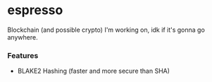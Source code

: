 # espresso
Blockchain (and possible crypto) I'm working on, idk if it's gonna go anywhere.

### Features
- BLAKE2 Hashing (faster and more secure than SHA)
